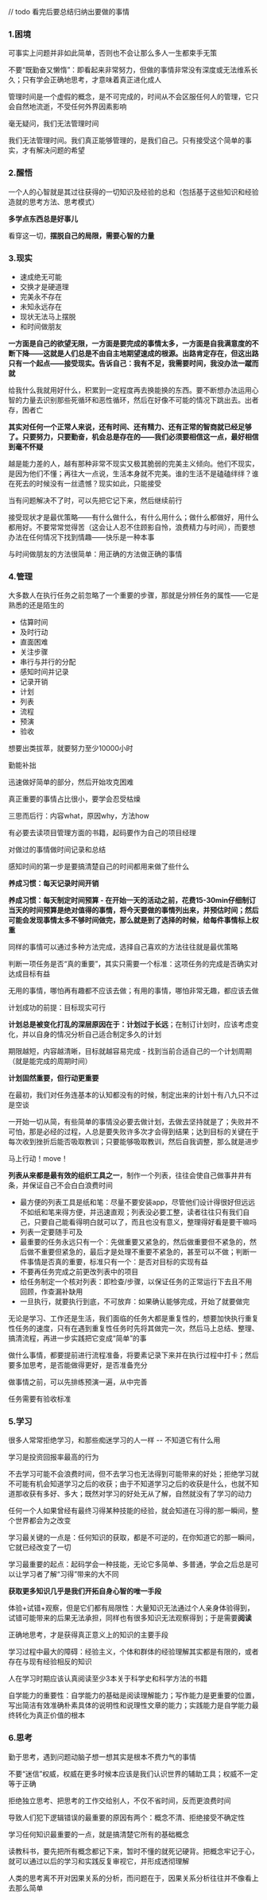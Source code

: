 // todo 看完后要总结归纳出要做的事情

### 1.困境

可事实上问题并非如此简单，否则也不会让那么多人一生都束手无策

不要“既勤奋又懒惰”：即看起来非常努力，但做的事情非常没有深度或无法维系长久；只有学会正确地思考，才意味着真正进化成人

管理时间是一个虚假的概念，是不可完成的，时间从不会区服任何人的管理，它只会自然地流逝，不受任何外界因素影响

毫无疑问，我们无法管理时间

我们无法管理时间。我们真正能够管理的，是我们自己。只有接受这个简单的事实，才有解决问题的希望

### 2.醒悟

一个人的心智就是其过往获得的一切知识及经验的总和（包括基于这些知识和经验造就的思考方法、思考模式）

**多学点东西总是好事儿**

看穿这一切，**摆脱自己的局限，需要心智的力量**

### 3.现实

- 速成绝无可能
- 交换才是硬道理
- 完美永不存在
- 未知永远存在
- 现状无法马上摆脱
- 和时间做朋友

**一方面是自己的欲望无限，一方面是要完成的事情太多，一方面是自我满意度的不断下降——这就是人们总是不由自主地期望速成的根源。出路肯定存在，但这出路只有一个起点——接受现实。告诉自己：我有不足，我需要时间，我没办法一蹴而就**

给我什么我就用好什么，积累到一定程度再去换能换的东西。要不断想办法运用心智的力量去识别那些死循环和恶性循环，然后在好像不可能的情况下跳出去。出者存，困者亡

**其实对任何一个正常人来说，还有时间、还有精力、还有正常的智商就已经足够了。只要努力，只要勤奋，机会总是存在的——我们必须要相信这一点，最好相信到毫不怀疑**

越是能力差的人，越有那种非常不现实又极其脆弱的完美主义倾向。他们不现实，是因为他们不懂；再往大一点说，生活本身就不完美。谁的生活不是磕磕绊绊？谁在死去的时候没有一丝遗憾？现实如此，只能接受

当有问题解决不了时，可以先把它记下来，然后继续前行

接受现状才是最优策略——有什么做什么，有什么用什么；做什么都做好，用什么都用好。不要常常觉得苦（这会让人忍不住顾影自怜，浪费精力与时间），而要想办法在任何情况下找到情趣——快乐是一种本事

与时间做朋友的方法很简单：用正确的方法做正确的事情

### 4.管理

大多数人在执行任务之前忽略了一个重要的步骤，那就是分辨任务的属性——它是熟悉的还是陌生的

- 估算时间
- 及时行动
- 直面困难
- 关注步骤
- 串行与并行的分配
- 感知时间并记录
- 记录开销
- 计划
- 列表
- 流程
- 预演
- 验收

想要出类拔萃，就要努力至少10000小时

勤能补拙

迅速做好简单的部分，然后开始攻克困难

真正重要的事情占比很小，要学会忍受枯燥

三思而后行：内容what，原因why，方法how

有必要去读项目管理方面的书籍，起码要作为自己的项目经理

对做过的事情做时间记录和总结

感知时间的第一步是要搞清楚自己的时间都用来做了些什么

**养成习惯：每天记录时间开销**

**养成习惯：每天制定时间预算 - 在开始一天的活动之前，花费15-30min仔细制订当天的时间预算是绝对值得的事情，将今天要做的事情列出来，并预估时间；然后可能会发现事情太多不够时间做完，那么就是到了选择的时候，给每件事情标上权重**

同样的事情可以通过多种方法完成，选择自己喜欢的方法往往就是最优策略

判断一项任务是否“真的重要”，其实只需要一个标准：这项任务的完成是否确实对达成目标有益

无用的事情，哪怕再有趣都不应该去做；有用的事情，哪怕非常无趣，都应该去做

计划成功的前提：目标现实可行

**计划总是被变化打乱的深层原因在于：计划过于长远**；在制订计划时，应该考虑变化，并以自身的情况分析自己适合制定多久的计划

期限越短，内容越清晰，目标就越容易完成 - 找到当前合适自己的一个计划周期（就是能完成的周期时间）

**计划固然重要，但行动更重要**

在最初，我们对任务连基本的认知都没有的时候，制定出来的计划十有八九只不过是空谈

一开始一切从简，有些简单的事情没必要去做计划，去做去坚持就是了；失败并不可怕，那是必经的过程，人总是要失败许多次才会得到结果；达到目标的关键在于每次收到挫折后能否吸取教训；只要能够吸取教训，然后自我调整，那么就是进步

马上行动！move！

**列表从来都是最有效的组织工具之一**，制作一个列表，往往会使自己做事井井有条，并保证自己不会白白浪费时间

- 最方便的列表工具是纸和笔：尽量不要安装app，尽管他们设计得很好但远远不如纸和笔来得方便，并迅速直观；列表没必要工整，读者往往只有我们自己，只要自己能看得明白就可以了，而且也没有意义，整理得好看是要干嘛吗
- 列表一定要随手可及
- 最重要的任务永远只有一个：先做重要又紧急的，然后做重要但不紧急的，然后做不重要但紧急的，最后才是处理不重要不紧急的，甚至可以不做；判断一件事情是否真的重要，标准只有一个：是否对目标的实现有益
- 不要再任务完成之前更改列表中的项目
- 给任务制定一个核对列表：即检查/步骤，以保证任务的正常运行下去且不用回顾，作查漏补缺用
- 一旦执行，就要执行到底，不可放弃：如果确认能够完成，开始了就要做完

无论是学习、工作还是生活，我们面临的任务大都是重复性的，想要加快执行重复性任务的速度，只有在遇到重复性任务时先将其做完一次，然后马上总结、整理、搞清流程，再进一步实践把它变成“简单”的事

做什么事情，都要提前进行流程准备，将要素记录下来并在执行过程中打卡；然后要多加思考，是否能做得更好，是否准备充分

做事情之前，可以先排练预演一遍，从中完善

任务需要有验收标准

### 5.学习
很多人常常拒绝学习，和那些痴迷学习的人一样 -- 不知道它有什么用

学习是投资回报率最高的行为

不去学习可能不会浪费时间，但不去学习也无法得到可能带来的好处；拒绝学习就不可能有机会知道学习之后的收获；由于不知道学习之后的收获是什么，也就不知道那收获有多好、多大；既然对学习的好处无从了解，自然就没有了学习的动力

任何一个人如果曾经有最终习得某种技能的经验，就会知道在习得的那一瞬间，整个世界都会为之改变

学习最关键的一点是：任何知识的获取，都是不可逆的，在你知道它的那一瞬间，它就已经改变了一切

学习最重要的起点：起码学会一种技能，无论它多简单、多普通，学会之后总是可以让学习者了解“习得”带来的大不同

**获取更多知识几乎是我们开拓自身心智的唯一手段**

体验+试错+观察，但是它们都有局限性：大量知识无法通过个人亲身体验得到，试错可能带来的后果无法承担，同样也有很多知识无法观察得到；于是需要**阅读**

正确地思考，才是获得真正意义上的知识的主要手段

学习过程中最大的障碍：经验主义，个体和群体的经验理解其实都是有限的，或者存在与现有经验相反的知识

人在学习时期应该认真阅读至少3本关于科学史和科学方法的书籍

自学能力的重要性：自学能力的基础是阅读理解能力；写作能力是更重要的位置，写出简洁有效准确朴素具体的说明性和说理性文章的能力；实践能力是自学能力最终转化为真正价值的根本

### 6.思考

勤于思考，遇到问题动脑子想一想其实是根本不费力气的事情

不要“迷信”权威，权威在更多时候本应该是我们认识世界的辅助工具；权威不一定等于正确

拒绝独立思考、把思考的工作交给别人，不仅不省时间，反而更浪费时间

导致人们犯下逻辑错误的最重要的原因有两个：概念不清、拒绝接受不确定性

学习任何知识最重要的一点，就是搞清楚它所有的基础概念

读教科书，要先把所有概念都记下来，暂时不懂的就死记硬背。把概念牢记于心，就可以通过以后的学习和实践反复审视它，并形成透彻理解

人类的思考离不开对因果关系的分析，而问题在于，因果关系分析往往并不像看上去那么简单

